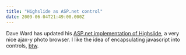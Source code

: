 ```yaml
---
title: "Highslide as ASP.net control"
date: 2009-06-04T21:49:00.000Z
---
```


Dave Ward has updated his [ASP.net implementation of Highslide](http://encosia.com/2009/06/03/highslide-js-net-v414/), a very nice ajax-y photo browser. I like the idea of encapsulating javascript into controls, [btw](/jQuery/).
